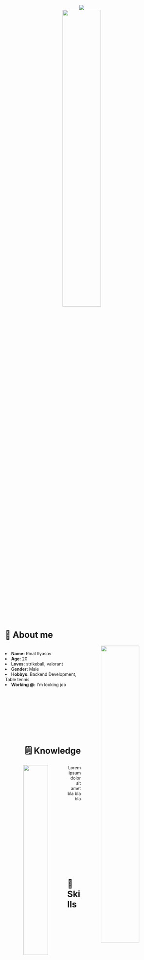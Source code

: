 
<div align="center">
  <div width="70%">
      <img src="https://readme-typing-svg.demolab.com?    font=Fira+Code&duration=2000&pause=200&color=14E4AE&center=true&multiline=true&repeat=false&random=false&width=435&height=80&lines=Hi!+I'm+Rinat%2C+a+backend+developer."/>
  </div>
    <img src="https://media3.giphy.com/media/v1.Y2lkPTc5MGI3NjExd211YmNxbjNqd2c1N3F3azcza3hjZm5scWxwM3dyeWpic3l4cHI5OCZlcD12MV9pbnRlcm5hbF9naWZfYnlfaWQmY3Q9Zw/QDjpIL6oNCVZ4qzGs7/giphy.webp" width="50%"/>
</div>

<br><br>
<h1>🌸 About me</h1>
<div>
    <div align="center">
        <img src="https://media0.giphy.com/media/v1.Y2lkPTc5MGI3NjExem13cncwNXJ0aWk2cGNhMXV0OWMzZHM3cjdxeng2aWNmbGxoMjRvbCZlcD12MV9pbnRlcm5hbF9naWZfYnlfaWQmY3Q9Zw/M0xxbjtvcSsQK8I0sS/giphy.webp" width="50%" align="right"/>
    </div>
<br>
    <div>
        <li>
          <b>Name:</b> Rinat Ilyasov</li>
        <li>
          <b>Age:</b> 20</li>
        <li>
          <b>Loves:</b> strikeball, valorant
        </li>
        <li>
          <b>Gender:</b> Male 
        </li>
        <li>
          <b>Hobbys:</b> Backend Development, Table tennis
        </li>
        <li>
          <b>Working @:</b> I'm looking job</li>
    </div>
</div>
<br><br>
<br><br>


<br><br>
<br><br>
<h1 align="right">🗒 Knowledge</h1>    
<div c>
    <div align="center">
        <img src="https://user-images.githubusercontent.com/78994881/228387237-3d1de50f-8a4b-4e0d-9c79-0a65de6de6ba.gif" width="40%" align="left"/>
    </div>
    <p width="40%" align="right">Lorem ipsum dolor sit amet bla bla bla</p>    
</div>
<br>
<br><br>

<br><br>
<br><br>
<br><br>
<br><br>
<h1>📒 Skills</h1> 
    <div align="center">
      <img src="https://media1.giphy.com/media/v1.Y2lkPTc5MGI3NjExaDV5dWZmb3NiczAzMnZ5OWlqeTYyYTRmbmUxbnpmbTFsdXFnYWdweSZlcD12MV9pbnRlcm5hbF9naWZfYnlfaWQmY3Q9Zw/JqmupuTVZYaQX5s094/giphy.webp" width="45%" 
      align="right"/>
    </div>

<p align="left">
     <a href="https://skillicons.dev" width="45%" >
        <img style="margin: 10px" src="https://skillicons.dev/icons?i=git,github,css,html,laravel,js,docker,php&perline=8"alt="My Skills"/> 
    </a>
</p>

<br><br>
<br><br>
<br><br>
<br><br>

<div align="center">
  <br><br>
  <br><br>
  <h1 align="center">📝 Contact me</h1>    
<div>
<div id="badges">
  <a href="your-linkedin-URL" target="_blank">
    <img src="https://img.shields.io/badge/LinkedIn-blue?style=for-the-badge&logo=linkedin&logoColor=white" alt="LinkedIn Badge"/>
  </a>
  <a href="t.me/meo702" target="_blank">
    <img src="https://img.shields.io/badge/Rinat-2CA5E0?style=for-the-badge&logo=telegram&logoColor=white" alt=linkedin style="margin-bottom: 5px;" />
  </a>
  <a href="your-twitter-URL" target="_blank">
    <img src="https://img.shields.io/badge/Twitter-blue?style=for-the-badge&logo=twitter&logoColor=white" alt="Twitter Badge"/>
  </a>
</div>
  
<div>
  <img src="https://media1.giphy.com/media/v1.Y2lkPTc5MGI3NjExZjkxc3RmMXhnbHdvcmQweXByODFia29peXl4dWtmY2s5dDcwbmgyYyZlcD12MV9pbnRlcm5hbF9naWZfYnlfaWQmY3Q9Zw/l41lVsYDBC0UVQJCE/giphy.webp" width="45%"/>
</div>


<br><br>
<div align="center">
  <h1 align="center"></h1>    <p>❤️ Thank you for reading</p>
  <img src="https://media2.giphy.com/media/v1.Y2lkPTc5MGI3NjExeng1aDgyaG1zandnNXQzMTJpeTRzaXRjcjZmOW8zMGo5OGkzYmVlOSZlcD12MV9pbnRlcm5hbF9naWZfYnlfaWQmY3Q9Zw/R6gvnAxj2ISzJdbA63/giphy.webp" align="center"/>
</div>
